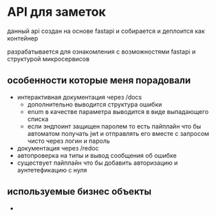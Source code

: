 # API для заметок

данный api создан на основе fastapi и собирается и деплоится как контейнер


разрабатывается для ознакомления с возможностями fastapi и структурой микросервисов

## особенности которые меня порадовали
- интерактивная документация через /docs
  - дополнительно выводится структура ошибки
  - enum в качестве параметра выводится в виде выпадающего списка
  - если эндпоинт защищен паролем то есть пайплайн что бы автоматом получать jwt и отправлять его вместе с запросом чисто через логин и пароль
- документация через /redoc
- автопроверка на типы и вывод сообщения об ошибке
- существует пайплайн что бы добавить авторизацию и аунтетефикацию с нуля


## используемые бизнес объекты
- 